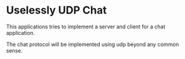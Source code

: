 # Uselessly UDP Chat

This applications tries to implement a server and client for a chat application.

The chat protocol will be implemented using udp beyond any common sense.
